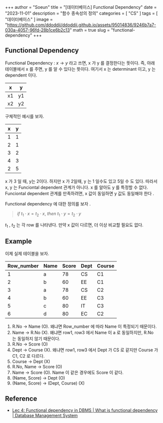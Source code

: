 +++
author = "Soeun"
title = "[데이터베이스] Functional Dependency"
date = "2023-11-01"
description = "함수 종속성의 정의"
categories = [
    "CS"
]
tags = [
    "데이터베이스"
]
image = "https://github.com/ddoddii/ddoddii.github.io/assets/95014836/9246b7a7-030a-4057-96fd-28b1ce6b2c13"
math = true
slug = "functional-dependency"
+++

## Functional Dependency
Functional Dependency : $x \rightarrow y$ 라고 쓰면, x 가 y 를 결정한다는 뜻이다. 즉, 아래 테이블에서 x 를 주면, y 를 알 수 있다는 뜻이다. 여기서 x 는 determinant 이고, y 는 dependent 이다. 

| x   | y   |
| --- | --- |
| x1  | y1  |
| x2  | y2    |

구체적인 예시를 보자. 

| x   | y   |
| --- | --- |
| 1   | 1   |
| 2   | 1   |
| 3   | 2   |
| 4   | 3   |
| 2   | 5   |

x 가 3 일 때, y는 2이다. 하지만 x 가 2일때, y 는 1 일수도 있고 5일 수 도 있다. 따라서 x, y 는 Funciontal dependent 관계가 아니다. x 를 알아도 y 를 특정할 수 없다. Funciontal dependent 관계를 만족하려면, x 값이 동일하면 y 값도 동일해야 한다 .

Functional dependency 에 대한 정의를 보자 .
> $if \ t_{1}\cdot x = t_{2}\cdot x,\  then \ t_{1}\cdot y=t_{2}\cdot y$ 

$t_{1}$ , $t_{2}$ 는 각 row 를 나타낸다. 만약 x 값이 다르면, 더 이상 비교할 필요도 없다.
## Example 

이제 실제 테이블을 보자.

| Row_number | Name | Score | Dept | Course |
| ---------- | ---- | ----- | ---- | ------ |
| 1          | a    | 78    | CS   | C1     |
| 2          | b    | 60    | EE   | C1     |
| 3          | a    | 78    | CS   | C2     |
| 4          | b    | 60    | EE   | C3     |
| 5          | c    | 80    | IT   | C3     |
| 6          | d    | 80    | EC   | C2     | 

1.  R.No $\rightarrow$ Name (O). 왜냐면 Row_number 에 따라 Name 이 특정되기 때문이다. 
2. Name $\rightarrow$ R.No (X). 왜냐면 row1, row3 에서 Name 이 a 로 동일하지만, R.No 는 동일하지 않기 때문이다. 
3. R.No $\rightarrow$ Score (O)
4. Dept $\rightarrow$ Course (X). 왜냐면 row1, row3 에서 Dept 가 CS 로 같지만 Course 가 C1, C2 로 다르다.
5. Course $\rightarrow$ Dept (X)
6. R.No, Name $\rightarrow$ Score (O)
7. Name $\rightarrow$ Score (O). Name 이 같은 경우에도 Score 이 같다. 
8. (Name, Score) $\rightarrow$ Dept (O)
9. (Name, Score) $\rightarrow$ (Dept, Course) (X)


## Reference
- [Lec 4: Functional dependency in DBMS | What is functional dependency | Database Management System](https://www.youtube.com/watch?v=dR-jJimWWHA)


